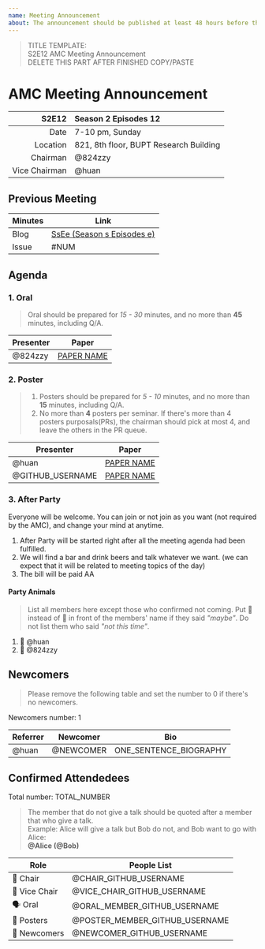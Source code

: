 ```yaml
---
name: Meeting Announcement
about: The announcement should be published at least 48 hours before the meeting, and the minutes should be published no more than 48 hours after the meeting.
---
```


> TITLE TEMPLATE:  
> S2E12 AMC Meeting Announcement  
> DELETE THIS PART AFTER FINISHED COPY/PASTE

# AMC Meeting Announcement

|         S2E12 | Season 2 Episodes 12 |
| ------------: | :-------------------- |
|          Date | 7-10 pm, Sunday        |
|      Location | 821, 8th floor, BUPT Research Building |
|      Chairman | @824zzy               |
| Vice Chairman | @huan                 |

## Previous Meeting

| Minutes | Link                        |
| ------- | --------------------------- |
| Blog    | [SsEe (Season s Episodes e)](https://ai-ml.club/events/seminar-meeting-minutes-s-e/) |
| Issue   | #NUM                        |

## Agenda

### 1. Oral

> Oral should be prepared for _15 - 30_ minutes, and no more than **45** minutes, including Q/A.

| Presenter | Paper                                     |
| --------- | ----------------------------------------- |
| @824zzy   | [PAPER NAME](https://arxiv.org/PAPER_URL) |

### 2. Poster

> 1. Posters should be prepared for _5 - 10_ minutes, and no more than **15** minutes, including Q/A.
> 1. No more than **4** posters per seminar. If there's more than 4 posters purposals(PRs), the chairman should pick at most 4, and leave the others in the PR queue.

| Presenter | Paper                                     |
| --------- | ----------------------------------------- |
| @huan     | [PAPER NAME](https://arxiv.org/PAPER_URL) |
| @GITHUB_USERNAME | [PAPER NAME](https://arxiv.org/PAPER_URL) |

### 3. After Party

Everyone will be welcome. You can join or not join as you want (not required by the AMC), and change your mind at anytime.

1. After Party will be started right after all the meeting agenda had been fulfilled.
1. We will find a bar and drink beers and talk whatever we want. (we can expect that it will be related to meeting topics of the day)
1. The bill will be paid AA

#### Party Animals

> List all members here except those who confirmed not coming. Put 🍺 instead of 🍻 in front of the members' name if they said _"maybe"_. Do not list them who said _"not this time"_.

1. 🍻 @huan
1. 🍺 @824zzy

## Newcomers

> Please remove the following table and set the number to 0 if there's no newcomers.

Newcomers number: 1

| Referrer | Newcomer  | Bio |
| -------- | --------- | --- |
| @huan    | @NEWCOMER | ONE_SENTENCE_BIOGRAPHY |


## Confirmed Attendedees

Total number: TOTAL_NUMBER

> The member that do not give a talk should be quoted after a member that who give a talk.   
> Example: Alice will give a talk but Bob do not, and Bob want to go with Alice:  
> __@Alice (@Bob)__

| Role          | People List            |
| ------------- | ---------------------- |
| 🧓 Chair      | @CHAIR_GITHUB_USERNAME |
| 🧑 Vice Chair | @VICE_CHAIR_GITHUB_USERNAME |
| 🗣 Oral       | @ORAL_MEMBER_GITHUB_USERNAME |
| 📰 Posters    | @POSTER_MEMBER_GITHUB_USERNAME |
| 👶 Newcomers  | @NEWCOMER_GITHUB_USERNAME |
